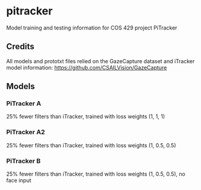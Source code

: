 # pitracker
Model training and testing information for COS 429 project PiTracker
## Credits
All models and prototxt files relied on the GazeCapture dataset and iTracker model information:
https://github.com/CSAILVision/GazeCapture
## Models
### PiTracker A
25% fewer filters than iTracker, trained with loss weights (1, 1, 1)
### PiTracker A2
25% fewer filters than iTracker, trained with loss weights (1, 0.5, 0.5)
### PiTracker B
25% fewer filters than iTracker, trained with loss weights (1, 0.5, 0.5), no face input
